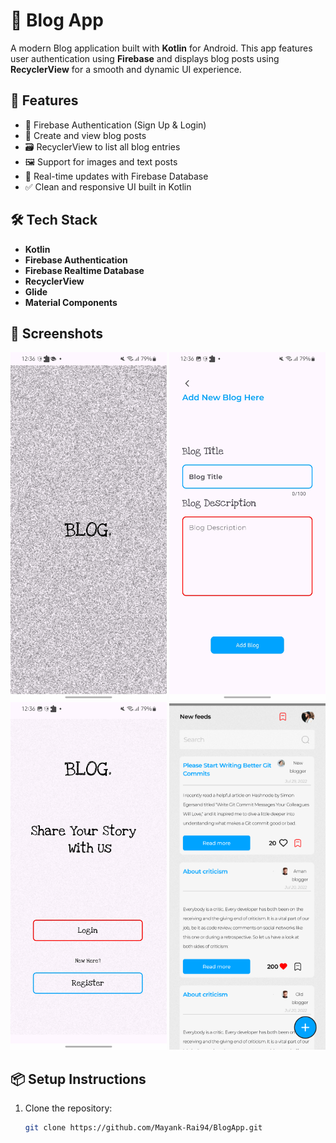 # 📓 Blog App

A modern Blog application built with **Kotlin** for Android. This app features user authentication using **Firebase** and displays blog posts using **RecyclerView** for a smooth and dynamic UI experience.

## 🚀 Features

- 🔐 Firebase Authentication (Sign Up & Login)
- 📝 Create and view blog posts
- 🗃️ RecyclerView to list all blog entries
- 🖼️ Support for images and text posts
- 🔄 Real-time updates with Firebase Database
- ✅ Clean and responsive UI built in Kotlin

## 🛠 Tech Stack

- **Kotlin**
- **Firebase Authentication**
- **Firebase Realtime Database** 
- **RecyclerView**
- **Glide** 
- **Material Components**

## 📸 Screenshots


<p align="center"> <img src="https://github.com/Mayank-Rai94/BlogApp/blob/87c3273c06ff361e635aac3ab89b384f9c93731c/Blog2.jpg?raw=true" width="250"> <img src="https://github.com/Mayank-Rai94/BlogApp/blob/87c3273c06ff361e635aac3ab89b384f9c93731c/Blog3.jpg?raw=true" width="250"> <img src="https://github.com/Mayank-Rai94/BlogApp/blob/87c3273c06ff361e635aac3ab89b384f9c93731c/Blog4.jpg?raw=true" width="250">  <img src="https://github.com/Mayank-Rai94/BlogApp/blob/87c3273c06ff361e635aac3ab89b384f9c93731c/Screenshot%20(417).png?raw=true" width="250"> </p>


## 📦 Setup Instructions

1. Clone the repository:
   ```bash
   git clone https://github.com/Mayank-Rai94/BlogApp.git
